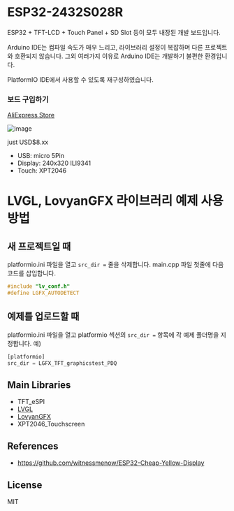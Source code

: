 # ESP32-2432S028R

ESP32 + TFT-LCD + Touch Panel + SD Slot 등이 모두 내장된 개발 보드입니다.

Arduino IDE는 컴파일 속도가 매우 느리고, 라이브러리 설정이 복잡하며 다른 프로젝트와 호환되지 않습니다.
그외 여러가지 이유로 Arduino IDE는 개발하기 불편한 환경입니다.

PlatformIO IDE에서 사용할 수 있도록 재구성하였습니다.

### 보드 구입하기

[AliExpress Store](https://s.click.aliexpress.com/e/_oEkDPab)

![image](https://github.com/user-attachments/assets/0a4fbbd2-c4fa-48ef-bc53-e8ed9a881e4e)

just USD$8.xx

- USB: micro 5Pin
- Display: 240x320 ILI9341
- Touch: XPT2046

# LVGL, LovyanGFX 라이브러리 예제 사용 방법
## 새 프로젝트일 때
platformio.ini 파일을 열고
```src_dir =``` 줄을 삭제합니다.
main.cpp 파일 첫줄에 다음 코드를 삽입합니다.
```cpp
#include "lv_conf.h"
#define LGFX_AUTODETECT
```

## 예제를 업로드할 때
platformio.ini 파일을 열고 platformio 섹션의 ```src_dir =``` 항목에 각 예제 폴더명을 지정합니다.
예)
```py
[platformio]
src_dir = LGFX_TFT_graphicstest_PDQ
```

## Main Libraries
- TFT_eSPI
- [LVGL](https://github.com/lvgl/lvgl)
- [LovyanGFX](https://github.com/lovyan03/LovyanGFX)
- XPT2046_Touchscreen

## References
- https://github.com/witnessmenow/ESP32-Cheap-Yellow-Display

## License
MIT
